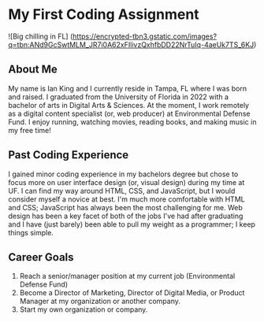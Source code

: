 # My First Coding Assignment
![Big chilling in FL] (https://encrypted-tbn3.gstatic.com/images?q=tbn:ANd9GcSwtMLM_JR7i0A62xFIlivzQxhfbDD22NrTuIq-4aeUk7TS_6KJ)
## About Me
My name is Ian King and I currently reside in Tampa, FL where I was born and raised. I graduated from the University of Florida in 2022 with a bachelor of arts in Digital Arts & Sciences. At the moment, I work remotely as a digital content specialist (or, web producer) at Environmental Defense Fund. I enjoy running, watching movies, reading books, and making music in my free time!
## Past Coding Experience
I gained minor coding experience in my bachelors degree but chose to focus more on user interface design (or, visual design) during my time at UF. I can find my way around HTML, CSS, and JavaScript, but I would consider myself a novice at best. I'm much more comfortable with HTML and CSS; JavaScript has always been the most challenging for me. Web design has been a key facet of both of the jobs I've had after graduating and I have (just barely) been able to pull my weight as a programmer; I keep things simple.
## Career Goals
1. Reach a senior/manager position at my current job (Environmental Defense Fund)
2. Become a Director of Marketing, Director of Digital Media, or Product Manager at my organization or another company.
3. Start my own organization or company.